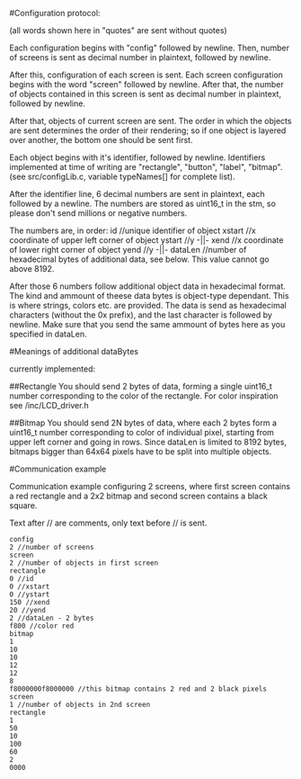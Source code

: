 
#Configuration protocol:

(all words shown here in "quotes" are sent without quotes)

Each configuration begins with "config" followed by newline. Then, number of screens is sent as decimal number in plaintext, followed by newline.

After this, configuration of each screen is sent. Each screen configuration begins with the word "screen" followed by newline. After that, the number of objects contained in this screen is sent as decimal number in plaintext, followed by newline.

After that, objects of current screen are sent. The order in which the objects are sent determines the order of their rendering; so if one object is layered over another, the bottom one should be sent first.

Each object begins with it's identifier, followed by newline. Identifiers implemented at time of writing are "rectangle", "button", "label", "bitmap". (see src/configLib.c, variable typeNames[] for complete list).

After the identifier line, 6 decimal numbers are sent in plaintext, each followed by a newline. The numbers are stored as uint16_t in the stm, so please don't send millions or negative numbers.

The numbers are, in order:
id //unique identifier of object
xstart //x coordinate of upper left corner of object
ystart //y -||-
xend   //x coordinate of lower right corner of object
yend   //y -||-
dataLen //number of hexadecimal bytes of additional data, see below. This value cannot go above 8192.

After those 6 numbers follow additional object data in hexadecimal format. The kind and ammount of theese data bytes is object-type dependant. This is where strings, colors etc. are provided. The data is send as hexadecimal characters (without the 0x prefix), and the last character is followed by newline. Make sure that you send the same ammount of bytes here as you specified in dataLen.

#Meanings of additional dataBytes

currently implemented:

##Rectangle
You should send 2 bytes of data, forming a single uint16_t number corresponding to the color of the rectangle. For color inspiration see /inc/LCD_driver.h

##Bitmap
You should send 2N bytes of data, where each 2 bytes form a uint16_t number corresponding to color of individual pixel, starting from upper left corner and going in rows.
Since dataLen is limited to 8192 bytes, bitmaps bigger than 64x64 pixels have to be split into multiple objects.

#Communication example

Communication example configuring 2 screens, where first screen contains a red rectangle and a 2x2 bitmap and second screen contains a black square.

Text after // are comments, only text before // is sent.

```
config
2 //number of screens
screen
2 //number of objects in first screen
rectangle
0 //id
0 //xstart
0 //ystart
150 //xend
20 //yend
2 //dataLen - 2 bytes
f800 //color red
bitmap
1
10
10
12
12
8
f8000000f8000000 //this bitmap contains 2 red and 2 black pixels
screen
1 //number of objects in 2nd screen
rectangle
1
50
10
100
60
2
0000

```





